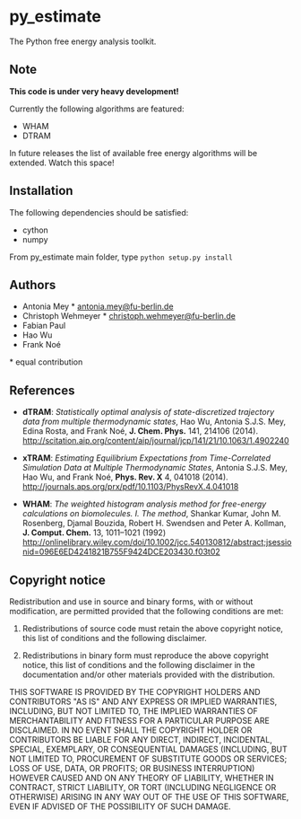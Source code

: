 # py_estimate

The Python free energy analysis toolkit.

## Note

**This code is under very heavy development!**

Currently the following algorithms are featured:

- WHAM
- DTRAM

In future releases the list of available free energy algorithms will be extended. Watch this space!  

## Installation

The following dependencies should be satisfied:
- cython
- numpy
 
From py_estimate main folder, type `python setup.py install`

## Authors

- Antonia Mey * <antonia.mey@fu-berlin.de>
- Christoph Wehmeyer * <christoph.wehmeyer@fu-berlin.de>
- Fabian Paul
- Hao Wu
- Frank Noé

\* equal contribution

## References

* **dTRAM**: *Statistically optimal analysis of state-discretized trajectory data from multiple thermodynamic states*, Hao Wu, Antonia S.J.S. Mey, Edina Rosta, and Frank Noé, **J. Chem. Phys.** 141, 214106 (2014).  <http://scitation.aip.org/content/aip/journal/jcp/141/21/10.1063/1.4902240>

* **xTRAM**: *Estimating Equilibrium Expectations from Time-Correlated Simulation Data at Multiple Thermodynamic States*, Antonia S.J.S. Mey, Hao Wu, and Frank Noé, **Phys. Rev. X** 4, 041018 (2014).  <http://journals.aps.org/prx/pdf/10.1103/PhysRevX.4.041018>

* **WHAM**:  *The weighted histogram analysis method for free-energy calculations on biomolecules. I. The method*, Shankar Kumar, John M. Rosenberg, Djamal Bouzida, Robert H. Swendsen and Peter A. Kollman, **J. Comput. Chem.** 13, 1011–1021 (1992)
<http://onlinelibrary.wiley.com/doi/10.1002/jcc.540130812/abstract;jsessionid=096E6ED4241821B755F9424DCE203430.f03t02>

## Copyright notice

Redistribution and use in source and binary forms, with or without
modification, are permitted provided that the following conditions
are met:

1. Redistributions of source code must retain the above copyright notice,
this list of conditions and the following disclaimer.

2. Redistributions in binary form must reproduce the above copyright
notice, this list of conditions and the following disclaimer in the
documentation and/or other materials provided with the distribution.

THIS SOFTWARE IS PROVIDED BY THE COPYRIGHT HOLDERS AND CONTRIBUTORS
"AS IS" AND ANY EXPRESS OR IMPLIED WARRANTIES, INCLUDING, BUT NOT
LIMITED TO, THE IMPLIED WARRANTIES OF MERCHANTABILITY AND FITNESS FOR
A PARTICULAR PURPOSE ARE DISCLAIMED. IN NO EVENT SHALL THE COPYRIGHT
HOLDER OR CONTRIBUTORS BE LIABLE FOR ANY DIRECT, INDIRECT, INCIDENTAL,
SPECIAL, EXEMPLARY, OR CONSEQUENTIAL DAMAGES (INCLUDING, BUT NOT LIMITED
TO, PROCUREMENT OF SUBSTITUTE GOODS OR SERVICES; LOSS OF USE, DATA, OR
PROFITS; OR BUSINESS INTERRUPTION) HOWEVER CAUSED AND ON ANY THEORY OF
LIABILITY, WHETHER IN CONTRACT, STRICT LIABILITY, OR TORT (INCLUDING
NEGLIGENCE OR OTHERWISE) ARISING IN ANY WAY OUT OF THE USE OF THIS
SOFTWARE, EVEN IF ADVISED OF THE POSSIBILITY OF SUCH DAMAGE.



